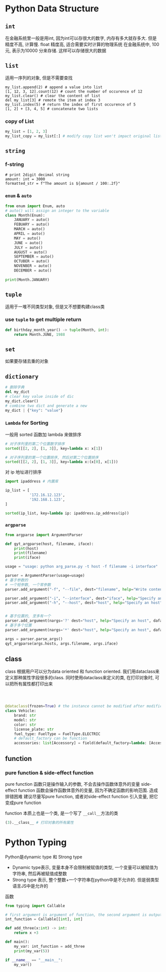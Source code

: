 # Python Data Structure
## `int`
在金融系统里一般是用int, 因为int可以存很大的数字, 内存有多大就存多大. 但是精度不高, 计算慢. 
float 精度高, 适合需要实时计算的物理系统
在金融系统中, 100元, 表示为10000 分来存储. 这样可以存储很大的数据
## `list`
适用一序列的对象, 但是不需要查找
```shell
my_list.append(2) # append a value into list
[1, 12, 3, 12].count(12) # count the number of occurence of 12
my_list.clear() # clear the content of list
del my_list[3] # remote the item at index 3
my_list.index(5) # return the index of first occurence of 5 
[1, 2] + [3, 4, 5] # concatenate two lists
```
### copy of List
```python
my_list = [1, 2, 3]
my_list_copy = my_list[:] # modify copy list won't impact original list
```
## `string`
### f-string
```shell
# print 2digit decimal string
amount: int = 3000
formatted_str = f"The amount is ${amount / 100:.2f}"
```

### `enum` & `auto`

```python
from enum import Enum, auto
# auto() will assign an integer to the variable
class Month(Enum):
	JANUARY = auto()
	FEBUARY = auto()
	MARCH = auto()
	APRIL = auto()
	MAY = auto()
	JUNE = auto()
	JULY = auto()
	AUGUST = auto()
	SEPTEMBER = auto()
	OCTUBER = auto()
	NOVENBER = auto()
	DECEMBER = auto()
	
print(Month.JANUARY)
```

## `tuple`
适用于一堆不同类型对象, 但是又不想要构建class类
### use `tuple` to get multiple return 

```python
def birthday_month_year() -> tuple(Month, int):
	return Month.JUNE, 1988
```
## `set`
如果要存储去重的对象
## `dictionary`
```python
# 删除字典
del my_dict
# clear key value inside of dic
my_dict.clear()
# combine two dict and generate a new
my_dict | {"key": "value"}

```

### `Lambda` for Sorting

一般用 sorted 函数加 lambda 来做排序

```python
# 对子序列里的第二个位置数字排序
sorted([[2, 2], [1, 3]], key=lambda x: x[1]) 

# 对子序列里的第一个位置排序, 然后对第二个位置排序
sorted([[2, 2], [1, 3]], key=lambda x:(x[0], x[1]))
```


对 ip 地址进行排序
```python
import ipaddress # 内置库

ip_list = [
		   '172.16.12.123',
		   '192.168.1.123',
]

sorted(ip_list, key=lambda ip: ipaddress.ip_address(ip))
```

### `argparse`
```python
from argparse import ArgumentParser

def gyt_argparse(host, filename, iface):
	print(host)
	print(filename)
	print(iface)

usage = "usage: python arg_parse.py -t host -f filename -i interface"

parser = ArgumentParser(usage=usage)
# 基于参数的
# 一个短参数, 一个常参数
parser.add_argument("-f", "--file", dest="filename", help="Write content to FILE", dafault="1.txt", type=str)

parser.add_argument("-i", "--interface", dest="iface", help="Specify an interface" dafault=1, type=int)
parser.add_argument("-h", "--host", dest="host", help="Specify an host", dafault="10.1.1.1",type=str )


# 基于位置的, 至多有一个
parser.add_argument(nargs='?' dest="host", help="Specify an host", dafault="10.1.1.1",type=str )
# 基于多个位置
parser.add_argument(nargs='*' dest="host", help="Specify an host", dafault="10.1.1.1",type=str )

args = parser.parse_args()			
qyt_argparse(args.hosts, args.filename, args.iface)
```

## class
class 根据用户可以分为data oriented 和 function oriented. 我们用dataclass来定义那种属性字段很多的class. 同时使用dataclass来定义的类, 在打印对象时, 可以把所有属性都打印出来
```python



@dataclass(frozen=True) # the instance cannot be modified after modification
class Vehicle:
    brand: str
    model: str
    color: str
    license_plate: str
    fuel_type: FuelType = FuelType.ELECTRIC
    # default_factory can be function
    accessories: list[Accessory] = field(default_factory=lambda: [Accessory.AIRCO])
```

## function
### pure function & side-effect function
pure function 函数只是操作输入的参数, 不会去操作函数体意外的变量
side-effect function 函数会操作函数体意外的变量, 因为不确定函数的影响范围. 造成排错困难
建议尽量写pure function, 或者对side-effect function 引入变量, 把它变成pure function

function 本质上也是一个类, 是一个写了 `__call__`方法的类
```python
(3).__class__ # 打印对象的所有属性
```
# Python Typing
Python是dynamic type 和 Strong type
- Dynamic type表示, 变量本身不会限制被赋值的类型, 一个变量可以被赋值为字符串, 然后再被赋值成整数
- Strong type 表示, 整个整数+一个字符串在python中是不允许的. 但是弱类型语言JS中是允许的

函数
```python
from typing import Callable

# first argument is argument of function, the second argument is output
int_function = Callable[[int], int]

def add_three(x:int) -> int:
	return x +3

def main():
	my_var: int_function = add_three
	print(my_var(5))

if __name__ == "__main__":
	my_var()
```

